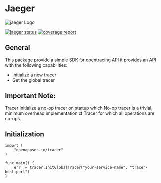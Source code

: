 # Jaeger

![jaeger Logo](https://openappsec.io/jaeger/raw/dev/assets/logo.png)

[![jaeger status](https://openappsec.io/jaeger/badges/dev/pipeline.svg)](https://openappsec.io/jaeger/commits/dev) [![coverage report](https://openappsec.io/jaeger/badges/dev/coverage.svg)](https://openappsec.io/jaeger/commits/dev)


## General
This package provide a simple SDK for opentracing API 
it provides an API with the following capabilities:
* Initialize a new tracer
* Get the global tracer  


## Important Note:
Tracer initialize a no-op tracer on startup which
No-op tracer is a trivial, minimum overhead implementation of Tracer
for which all operations are no-ops.

## Initialization

```
import (
    "openappsec.io/tracer"
)

func main() {
	err := tracer.InitGlobalTracer("your-service-name", "tracer-host:port")
}
```  
  
